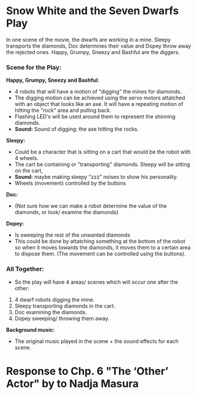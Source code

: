 # Snow White and the Seven Dwarfs Play
In one scene of the movie, the dwarfs are working in a mine. Sleepy transports the diamonds, Doc determines their value and Dopey throw away the rejected ones. Happy, Grumpy, Sneezy and Bashful are the diggers.

### Scene for the Play:
**Happy, Grumpy, Sneezy and Bashful:**
- 4 robots that will have a motion of "digging" the mines for diamonds.
- The digging motion can be achieved using the servo motors attatched with an object that looks like an axe. It will have a repeating motion of hitting the "rock" area and pulling back.
- Flashing LED's will be used around them to represent the shinning diamonds.
- **Sound:** Sound of digging: the axe hitting the rocks. 

**Sleepy:**
- Could be a character that is sitting on a cart that would be the robot with 4 wheels.
- The cart be containing or "transporting" diamonds. Sleepy will be sitting on the cart, 
- **Sound:** maybe making sleepy "zzz" noises to show his personality.
- Wheels (movement) controlled by the buttons

**Doc:**
- (Not sure how we can make a robot determine the value of the diamonds, or look/ examine the diamonds)

**Dopey:**
- Is sweeping the rest of the unwanted diamonds
- This could be done by attatching something at the bottom of the robot so when it moves towards the diamonds, it moves them to a certain area to dispose them. (The movement can be controlled using the buttons).

### All Together:
- So the play will have 4 areas/ scenes which will occur one after the other:
1. 4 dwarf robots digging the mine.
2. Sleepy transporting diamonds in the cart.
3. Doc examining the diamonds.
4. Dopey sweeping/ throwing them away.

**Background music:**
- The original music played in the scene + the sound effects for each scene.


# Response to Chp. 6 "The ‘Other’ Actor" by to Nadja Masura
